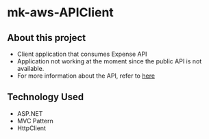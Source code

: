 # mk-aws-APIClient

## About this project
* Client application that consumes Expense API
* Application not working at the moment since the public API is not available. 
* For more information about the API, refer to [here](https://github.com/MinJiKim123/mk-aspnet-API.git)

## Technology Used
* ASP.NET
* MVC Pattern
* HttpClient



